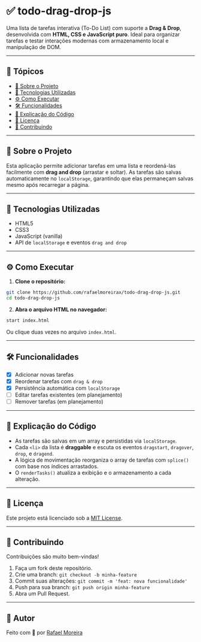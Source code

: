 # ✅ todo-drag-drop-js

Uma lista de tarefas interativa (To-Do List) com suporte a **Drag & Drop**, desenvolvida com **HTML, CSS e JavaScript puro**. Ideal para organizar tarefas e testar interações modernas com armazenamento local e manipulação de DOM.

---

## 📌 Tópicos

- [📖 Sobre o Projeto](#-sobre-o-projeto)
- [🚀 Tecnologias Utilizadas](#-tecnologias-utilizadas)
- [⚙️ Como Executar](#️-como-executar)
- [🛠️ Funcionalidades](#️-funcionalidades)
- [🧠 Explicação do Código](#-explicação-do-código)
- [📄 Licença](#-licença)
- [🤝 Contribuindo](#-contribuindo)

---

## 📖 Sobre o Projeto

Esta aplicação permite adicionar tarefas em uma lista e reordená-las facilmente com **drag and drop** (arrastar e soltar). As tarefas são salvas automaticamente no `localStorage`, garantindo que elas permaneçam salvas mesmo após recarregar a página.

---

## 🚀 Tecnologias Utilizadas

- HTML5
- CSS3
- JavaScript (vanilla)
- API de `localStorage` e eventos `drag and drop`

---

## ⚙️ Como Executar

1. **Clone o repositório:**

```bash
git clone https://github.com/rafaelmoreirax/todo-drag-drop-js.git
cd todo-drag-drop-js
```

2. **Abra o arquivo HTML no navegador:**

```bash
start index.html
```

Ou clique duas vezes no arquivo `index.html`.

---

## 🛠️ Funcionalidades

- [x] Adicionar novas tarefas
- [x] Reordenar tarefas com `drag & drop`
- [x] Persistência automática com `localStorage`
- [ ] Editar tarefas existentes (em planejamento)
- [ ] Remover tarefas (em planejamento)

---

## 🧠 Explicação do Código

- As tarefas são salvas em um array e persistidas via `localStorage`.
- Cada `<li>` da lista é **draggable** e escuta os eventos `dragstart`, `dragover`, `drop`, e `dragend`.
- A lógica de movimentação reorganiza o array de tarefas com `splice()` com base nos índices arrastados.
- O `renderTasks()` atualiza a exibição e o armazenamento a cada alteração.

---

## 📄 Licença

Este projeto está licenciado sob a [MIT License](LICENSE).

---

## 🤝 Contribuindo

Contribuições são muito bem-vindas!

1. Faça um fork deste repositório.
2. Crie uma branch: `git checkout -b minha-feature`
3. Commit suas alterações: `git commit -m 'feat: nova funcionalidade'`
4. Push para sua branch: `git push origin minha-feature`
5. Abra um Pull Request.

---

## 👤 Autor

Feito com 📝 por [Rafael Moreira](https://github.com/rafaelmoreirax)
